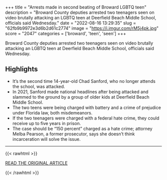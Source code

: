 +++
title = "Arrests made in second beating of Broward LGBTQ teen"
description = "Broward County deputies arrested two teenagers seen on video brutally attacking an LGBTQ teen at Deerfield Beach Middle School, officials said Wednesday."
date = "2022-08-16 13:29:35"
slug = "62fb9b9972e3d6b2d61c2774"
image = "https://i.imgur.com/rM5j4pk.jpg"
score = "2047"
categories = ['broward', 'teen', 'seen']
+++

Broward County deputies arrested two teenagers seen on video brutally attacking an LGBTQ teen at Deerfield Beach Middle School, officials said Wednesday.

## Highlights

- It’s the second time 14-year-old Chad Sanford, who no longer attends the school, was attacked.
- In 2021, Sanford made national headlines after being attacked and slammed to the ground by a group of older kids at Deerfield Beach Middle School.
- The two teens were being charged with battery and a crime of prejudice under Florida law, both misdemeanors.
- If the two teenagers were charged with a federal hate crime, they could receive up to five years in prison.
- The case should be “150 percent” charged as a hate crime; attorney Melba Pearson, a former prosecutor, says she doesn’t think incarceration will solve the issue.

---

{{< rawhtml >}}
  <p class="article-category">
    <a target="_blank" href="https://www.local10.com/news/local/2022/08/10/arrests-made-in-second-beating-of-broward-lgbtq-teen/">READ THE ORIGINAL ARTICLE</a>
  </p>
{{< /rawhtml >}}
